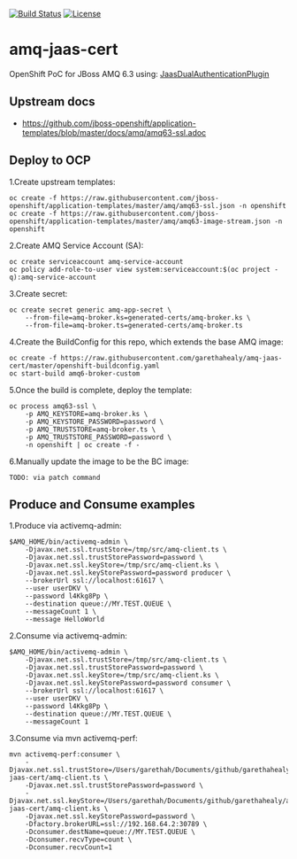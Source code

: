 [![Build Status](https://travis-ci.org/garethahealy/amq-jaas-cert.svg?branch=master)](https://travis-ci.org/garethahealy/amq-jaas-cert)
[![License](https://img.shields.io/hexpm/l/plug.svg?maxAge=2592000)]()

# amq-jaas-cert
OpenShift PoC for JBoss AMQ 6.3 using: [JaasDualAuthenticationPlugin](https://github.com/garethahealy/amq6-dual-jaas-plugin)

## Upstream docs
- https://github.com/jboss-openshift/application-templates/blob/master/docs/amq/amq63-ssl.adoc

## Deploy to OCP
1.Create upstream templates:

    oc create -f https://raw.githubusercontent.com/jboss-openshift/application-templates/master/amq/amq63-ssl.json -n openshift
    oc create -f https://raw.githubusercontent.com/jboss-openshift/application-templates/master/amq/amq63-image-stream.json -n openshift

2.Create AMQ Service Account (SA):

    oc create serviceaccount amq-service-account
    oc policy add-role-to-user view system:serviceaccount:$(oc project -q):amq-service-account

3.Create secret:

    oc create secret generic amq-app-secret \
        --from-file=amq-broker.ks=generated-certs/amq-broker.ks \
        --from-file=amq-broker.ts=generated-certs/amq-broker.ts

4.Create the BuildConfig for this repo, which extends the base AMQ image:

    oc create -f https://raw.githubusercontent.com/garethahealy/amq-jaas-cert/master/openshift-buildconfig.yaml
    oc start-build amq6-broker-custom

5.Once the build is complete, deploy the template:

    oc process amq63-ssl \
        -p AMQ_KEYSTORE=amq-broker.ks \
        -p AMQ_KEYSTORE_PASSWORD=password \
        -p AMQ_TRUSTSTORE=amq-broker.ts \
        -p AMQ_TRUSTSTORE_PASSWORD=password \
        -n openshift | oc create -f -

6.Manually update the image to be the BC image:

    TODO: via patch command
    
## Produce and Consume examples
1.Produce via activemq-admin:

    $AMQ_HOME/bin/activemq-admin \
        -Djavax.net.ssl.trustStore=/tmp/src/amq-client.ts \
        -Djavax.net.ssl.trustStorePassword=password \
        -Djavax.net.ssl.keyStore=/tmp/src/amq-client.ks \
        -Djavax.net.ssl.keyStorePassword=password producer \
        --brokerUrl ssl://localhost:61617 \
        --user userDKV \
        --password l4Kkg8Pp \
        --destination queue://MY.TEST.QUEUE \
        --messageCount 1 \
        --message HelloWorld 
        
2.Consume via activemq-admin:

    $AMQ_HOME/bin/activemq-admin \
        -Djavax.net.ssl.trustStore=/tmp/src/amq-client.ts \
        -Djavax.net.ssl.trustStorePassword=password \
        -Djavax.net.ssl.keyStore=/tmp/src/amq-client.ks \
        -Djavax.net.ssl.keyStorePassword=password consumer \
        --brokerUrl ssl://localhost:61617 \
        --user userDKV \
        --password l4Kkg8Pp \
        --destination queue://MY.TEST.QUEUE \
        --messageCount 1

3.Consume via mvn activemq-perf:

    mvn activemq-perf:consumer \
        -Djavax.net.ssl.trustStore=/Users/garethah/Documents/github/garethahealy/amq-jaas-cert/amq-client.ts \
        -Djavax.net.ssl.trustStorePassword=password \
        -Djavax.net.ssl.keyStore=/Users/garethah/Documents/github/garethahealy/amq-jaas-cert/amq-client.ks \
        -Djavax.net.ssl.keyStorePassword=password \
        -Dfactory.brokerURL=ssl://192.168.64.2:30789 \
        -Dconsumer.destName=queue://MY.TEST.QUEUE \
        -Dconsumer.recvType=count \
        -Dconsumer.recvCount=1 
